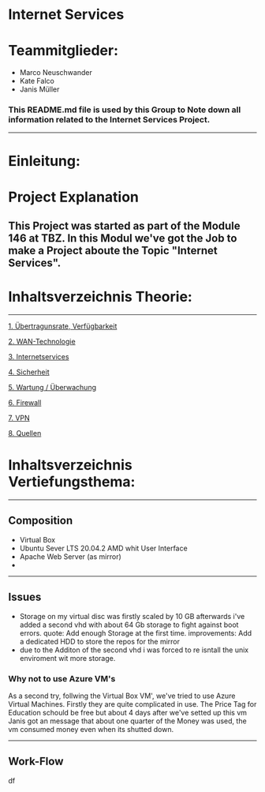 # Internet Services
# Teammitglieder: 
- Marco Neuschwander
- Kate Falco
- Janis Müller
### This README.md file is used by this Group to Note down all information related to the Internet Services Project.
---
# Einleitung: 
# Project Explanation 
This Project was started as part of the Module 146 at TBZ. In this Modul we've got the Job to make a Project aboute the Topic "Internet Services".
---
# Inhaltsverzeichnis Theorie: 
-------------------
[1. Übertragunsrate, Verfügbarkeit](Theorie/Übertragunsrate.md "1. Übertragunsrate, Verfügbarkeit")


[2. WAN-Technologie](Theorie/WAN-Technologie.md "2. WAN-Technologie")


[3. Internetservices](Theorie/Internetservices.md  "3. Internetservices" )

	
[4. Sicherheit](Theorie/Sicherheit.md "4. Sicherheit")

[5. Wartung / Überwachung](Theorie/Wartung.md "5. Wartung / Überwachung")

[6. Firewall](Theorie/Firewall.md  "6. Firewall")

[7. VPN](Theorie/VPN.md "7. VPN")

[8. Quellen](Theorie/Quellen.md "8. Quellen" )
 

# Inhaltsverzeichnis Vertiefungsthema: 
---
## Composition
- Virtual Box
- Ubuntu Sever LTS 20.04.2 AMD whit User Interface
- Apache Web Server (as mirror)
- 
---
## Issues

- Storage on my virtual disc was firstly scaled by 10 GB afterwards i've added a second vhd with about 64 Gb storage to fight against boot errors. 
quote: Add enough Storage at the first time.
improvements: Add a dedicated HDD to store the repos for the mirror
- due to the Additon of the second vhd i was forced to re isntall the unix enviroment wit more storage.

### Why not to use Azure VM's
As a second try, follwing the Virtual Box VM', we've tried to use Azure Virtual Machines. Firstly they are quite complicated in use. The Price Tag for Education schould be free but about 4 days after we've setted up this vm Janis got an message that about one quarter of the Money was used, the vm consumed money even when its shutted down. 

---

## Work-Flow
df

